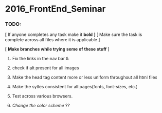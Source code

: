 # 2016_FrontEnd_Seminar

### TODO: 
[ If anyone completes any task make it **bold** ]
[ Make sure the task is complete across all files where it is applicable ]

[ **Make branches while trying some of these stuff** ]

1. Fix the links in the nav bar &
2. check if alt present for all images
3. Make the head tag content more or less uniform throughout all html files
4. Make the sytles consistent for all pages(fonts, font-sizes, etc.)
6. Test across various browsers.

5. *Change the color scheme* ??